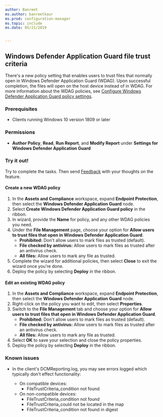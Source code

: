 ```yaml
---
author: Banreet
ms.author: banreetkaur
ms.prod: configuration-manager
ms.topic: include
ms.date: 05/21/2019


---
```


## <a name="bkmk_wdag"></a> Windows Defender Application Guard file trust criteria

<!--3555858-->
There's a new policy setting that enables users to trust files that normally open in Windows Defender Application Guard (WDAG). Upon successful completion, the files will open on the host device instead of in WDAG. For more information about the WDAG policies, see [Configure Windows Defender Application Guard policy settings](/windows/security/threat-protection/windows-defender-application-guard/configure-wd-app-guard).

### Prerequisites

- Clients running Windows 10 version 1809 or later

### Permissions

- **Author Policy**, **Read**, **Run Report**, and **Modify Report** under **Settings for Windows Defender Application Guard**

### Try it out!

Try to complete the tasks. Then send [Feedback](../../../../understand/product-feedback.md) with your thoughts on the feature.

#### Create a new WDAG policy

1. In the **Assets and Compliance** workspace, expand **Endpoint Protection**, then select the **Windows Defender Application Guard** node.
1. Select **Create Windows Defender Application Guard policy** in the ribbon.
1. In wizard, provide the **Name** for policy, and any other WDAG policies you need.
1. Under the **File Management** page, choose your option for **Allow users to trust files that open in Windows Defender Application Guard**.
     - **Prohibited:** Don't allow users to mark files as trusted (default).
     - **File checked by antivirus:** Allow users to mark files as trusted after an antivirus check.
     - **All files:** Allow users to mark any file as trusted.
1. Complete the wizard for additional policies, then select **Close** to exit the wizard once you're done.
1. Deploy the policy by selecting **Deploy** in the ribbon.

#### Edit an existing WDAG policy

1. In the **Assets and Compliance** workspace, expand **Endpoint Protection**, then select the **Windows Defender Application Guard** node.
1. Right-click on the policy you want to edit, then select **Properties**.
1. Switch to the **File Management** tab and choose your option for **Allow users to trust files that open in Windows Defender Application Guard**.
     - **Prohibited:** Don't allow users to mark files as trusted (default).
     - **File checked by antivirus:** Allow users to mark files as trusted after an antivirus check.
     - **All files:** Allow users to mark any file as trusted.
1. Select **OK** to save your selection and close the policy properties.
1. Deploy the policy by selecting **Deploy** in the ribbon.


### Known issues

- In the client's DCMReporting.log, you may see errors logged which typically don't effect functionality:

  - On compatible devices:
    - FileTrustCriteria_condition not found
  - On non-compatible devices:
    - FileTrustCriteria_condition not found
    - FileTrustCriteria_could not be located in the map
    - FileTrustCriteria_condition not found in digest